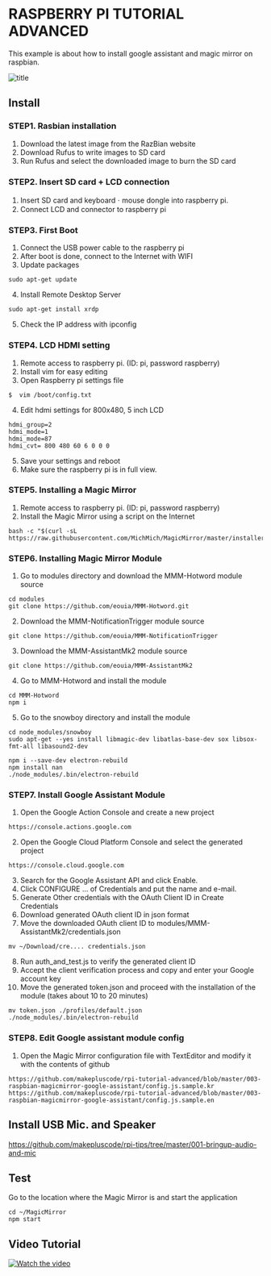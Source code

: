 # RASPBERRY PI TUTORIAL ADVANCED
This example is about how to install google assistant and magic mirror on raspbian.

![title](https://user-images.githubusercontent.com/39910774/48819176-e1416400-ed91-11e8-9771-7b9ce78aaf4b.png)

## Install
### STEP1. Rasbian installation
1. Download the latest image from the RazBian website
2. Download Rufus to write images to SD card
3. Run Rufus and select the downloaded image to burn the SD card

### STEP2. Insert SD card + LCD connection
1. Insert SD card and keyboardㆍmouse dongle into raspberry pi.
2. Connect LCD and connector to raspberry pi

### STEP3. First Boot
1. Connect the USB power cable to the raspberry pi
2. After boot is done, connect to the Internet with WIFI
3. Update packages
```
sudo apt-get update
```
4. Install Remote Desktop Server
```
sudo apt-get install xrdp
```
5. Check the IP address with ipconfig

### STEP4. LCD HDMI setting
1. Remote access to raspberry pi. (ID: pi, password raspberry)
2. Install vim for easy editing
3. Open Raspberry pi settings file
```
$  vim /boot/config.txt
```
4. Edit hdmi settings for 800x480, 5 inch LCD
 ```
hdmi_group=2
hdmi_mode=1
hdmi_mode=87
hdmi_cvt= 800 480 60 6 0 0 0
```
5. Save your settings and reboot
6. Make sure the raspberry pi is in full view.

### STEP5. Installing a Magic Mirror
1. Remote access to raspberry pi. (ID: pi, password raspberry)
2. Install the Magic Mirror using a script on the Internet
```
bash -c "$(curl -sL https://raw.githubusercontent.com/MichMich/MagicMirror/master/installers/raspberry.sh)"
```

### STEP6. Installing Magic Mirror Module
1. Go to modules directory and download the MMM-Hotword module source
 ```
cd modules
git clone https://github.com/eouia/MMM-Hotword.git
 ```
2. Download the MMM-NotificationTrigger module source
 ```
git clone https://github.com/eouia/MMM-NotificationTrigger
```
3. Download the MMM-AssistantMk2 module source
 ```
git clone https://github.com/eouia/MMM-AssistantMk2
 ```
4. Go to MMM-Hotword and install the module
 ```
cd MMM-Hotword
npm i
 ```
5. Go to the snowboy directory and install the module
 ```
cd node_modules/snowboy
sudo apt-get --yes install libmagic-dev libatlas-base-dev sox libsox-fmt-all libasound2-dev

npm i --save-dev electron-rebuild
npm install nan
./node_modules/.bin/electron-rebuild
 ```
 
### STEP7. Install Google Assistant Module
1. Open the Google Action Console and create a new project
```
https://console.actions.google.com
```
2. Open the Google Cloud Platform Console and select the generated project
```
https://console.cloud.google.com
```
3. Search for the Google Assistant API and click Enable.
4. Click CONFIGURE ... of Credentials and put the name and e-mail.
5. Generate Other credentials with the OAuth Client ID in Create Credentials
6. Download generated OAuth client ID in json format
7. Move the downloaded OAuth client ID to modules/MMM-AssistantMk2/credentials.json
```
mv ~/Download/cre.... credentials.json
```
8. Run auth_and_test.js to verify the generated client ID
9. Accept the client verification process and copy and enter your Google account key
10. Move the generated token.json and proceed with the installation of the module (takes about 10 to 20 minutes)
```
mv token.json ./profiles/default.json
./node_modules/.bin/electron-rebuild
```

### STEP8. Edit Google assistant module config
1. Open the Magic Mirror configuration file with TextEditor and modify it with the contents of github

```
https://github.com/makepluscode/rpi-tutorial-advanced/blob/master/003-raspbian-magicmirror-google-assistant/config.js.sample.kr
https://github.com/makepluscode/rpi-tutorial-advanced/blob/master/003-raspbian-magicmirror-google-assistant/config.js.sample.en
```

## Install USB Mic. and Speaker
https://github.com/makepluscode/rpi-tips/tree/master/001-bringup-audio-and-mic

##  Test
Go to the location where the Magic Mirror is and start the application
```
cd ~/MagicMirror
npm start
```

## Video Tutorial 
 [![Watch the video](https://user-images.githubusercontent.com/39910774/47252575-f0c34980-d481-11e8-9c30-5b2543b722e5.png)](https://youtu.be/gNeGzUo-wbo)
 
